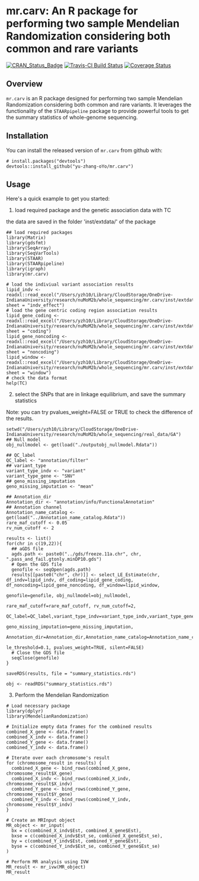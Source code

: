 # mr.carv: An R package for performing two sample Mendelian Randomization considering both common and rare variants

[![CRAN_Status_Badge](http://www.r-pkg.org/badges/version/mr.carv)](https://cran.r-project.org/package=mr.carv)
[![Travis-CI Build Status](https://travis-ci.org/yourusername/mr.carv.svg?branch=master)](https://travis-ci.org/yourusername/mr.carv)
[![Coverage Status](https://img.shields.io/codecov/c/github/yourusername/mr.carv/master.svg)](https://codecov.io/github/yourusername/mr.carv?branch=master)

## Overview

`mr.carv` is an R package designed for performing two sample Mendelian Randomization considering both common and rare variants. It leverages the functionality of the `STAARpipeline` package to provide powerful tools to get the summary statistics of whole-genome sequencing.

## Installation

You can install the released version of `mr.carv` from github with:

```
# install.packages("devtools")
devtools::install_github("yu-zhang-oYo/mr.carv")
```

## Usage

Here's a quick example to get you started:

1. load required package and the genetic association data with TC

the data are saved in the folder 'inst/extdata/' of the package

```
## load required packages
library(Matrix)
library(gdsfmt)
library(SeqArray)
library(SeqVarTools)
library(STAAR)
library(STAARpipeline)
library(igraph)
library(mr.carv)

# load the indiviual variant association results
lipid_indv <- readxl::read_excel("/Users/yzh10/Library/CloudStorage/OneDrive-IndianaUniversity/research/nuMoM2b/whole_sequencing/mr.carv/inst/extdata/TC.xlsx", sheet = "indv_effect")
# load the gene centric coding region association results
lipid_gene_coding <- readxl::read_excel("/Users/yzh10/Library/CloudStorage/OneDrive-IndianaUniversity/research/nuMoM2b/whole_sequencing/mr.carv/inst/extdata/TC.xlsx", sheet = "coding")
lipid_gene_noncoding <- readxl::read_excel("/Users/yzh10/Library/CloudStorage/OneDrive-IndianaUniversity/research/nuMoM2b/whole_sequencing/mr.carv/inst/extdata/TC.xlsx", sheet = "noncoding")
lipid_window <- readxl::read_excel("/Users/yzh10/Library/CloudStorage/OneDrive-IndianaUniversity/research/nuMoM2b/whole_sequencing/mr.carv/inst/extdata/TC.xlsx", sheet = "window")
# check the data format
help(TC)

```

2. select the SNPs that are in linkage equilibrium, and save the summary statistics

Note: you can try pvalues_weight=FALSE or TRUE to check the difference of the results.

```
setwd("/Users/yzh10/Library/CloudStorage/OneDrive-IndianaUniversity/research/nuMoM2b/whole_sequencing/real_data/GA")
## Null model
obj_nullmodel <- get(load("./outputobj_nullmodel.Rdata"))

## QC_label
QC_label <- "annotation/filter"
## variant_type
variant_type_indv <- "variant"
variant_type_gene <- "SNV"
## geno_missing_imputation
geno_missing_imputation <- "mean"

## Annotation_dir
Annotation_dir <- "annotation/info/FunctionalAnnotation"
## Annotation channel
Annotation_name_catalog <- get(load("../Annotation_name_catalog.Rdata"))
rare_maf_cutoff <- 0.05
rv_num_cutoff <- 2

results <- list()
for(chr in c(19,22)){
  ## aGDS file
  agds.path <- paste0("../gds/freeze.11a.chr", chr, ".pass_and_fail.gtonly.minDP10.gds")
  # Open the GDS file
  genofile <- seqOpen(agds.path)
  results[[paste0("chr", chr)]] <- select_LE_Estimate(chr, df_indv=lipid_indv, df_coding=lipid_gene_coding, df_noncoding=lipid_gene_noncoding, df_window=lipid_window, 
                                                      genofile=genofile, obj_nullmodel=obj_nullmodel, 
                                                      rare_maf_cutoff=rare_maf_cutoff, rv_num_cutoff=2,
                                                      QC_label=QC_label,variant_type_indv=variant_type_indv,variant_type_gene=variant_type_gene,
                                                      geno_missing_imputation=geno_missing_imputation,
                                                      Annotation_dir=Annotation_dir,Annotation_name_catalog=Annotation_name_catalog,
                                                      le_threshold=0.1, pvalues_weight=TRUE, silent=FALSE)
  # Close the GDS file
  seqClose(genofile)
}

saveRDS(results, file = "summary_statistics.rds")

obj <- readRDS("summary_statistics.rds")
```



3. Perform the Mendelian Randomization

```
# Load necessary package
library(dplyr)
library(MendelianRandomization)

# Initialize empty data frames for the combined results
combined_X_gene <- data.frame()
combined_X_indv <- data.frame()
combined_Y_gene <- data.frame()
combined_Y_indv <- data.frame()

# Iterate over each chromosome's result
for (chromosome_result in results) {
  combined_X_gene <- bind_rows(combined_X_gene, chromosome_result$X_gene)
  combined_X_indv <- bind_rows(combined_X_indv, chromosome_result$X_indv)
  combined_Y_gene <- bind_rows(combined_Y_gene, chromosome_result$Y_gene)
  combined_Y_indv <- bind_rows(combined_Y_indv, chromosome_result$Y_indv)
}

# Create an MRInput object
MR_object <- mr_input(
  bx = c(combined_X_indv$Est, combined_X_gene$Est),
  bxse = c(combined_X_indv$Est_se, combined_X_gene$Est_se),
  by = c(combined_Y_indv$Est, combined_Y_gene$Est),
  byse = c(combined_Y_indv$Est_se, combined_Y_gene$Est_se)
)

# Perform MR analysis using IVW
MR_result <- mr_ivw(MR_object)
MR_result         
```



